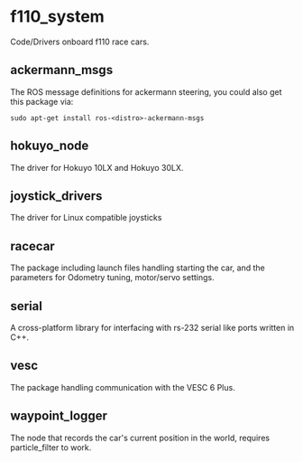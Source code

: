 # f110_system
Code/Drivers onboard f110 race cars.

## ackermann_msgs
The ROS message definitions for ackermann steering, you could also get this package via:

```sudo apt-get install ros-<distro>-ackermann-msgs```

## hokuyo_node
The driver for Hokuyo 10LX and Hokuyo 30LX.

## joystick_drivers
The driver for Linux compatible joysticks

## racecar
The package including launch files handling starting the car, and the parameters for Odometry tuning, motor/servo settings.

## serial
A cross-platform library for interfacing with rs-232 serial like ports written in C++.

## vesc
The package handling communication with the VESC 6 Plus.

## waypoint_logger
The node that records the car's current position in the world, requires particle_filter to work.
